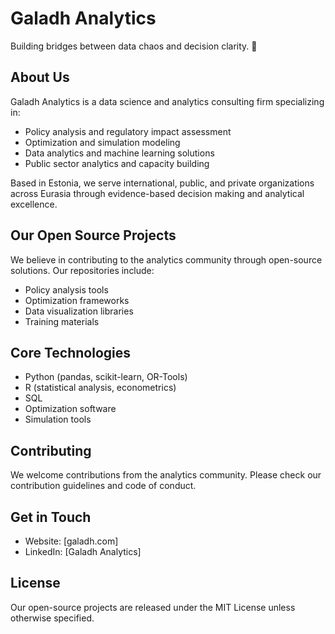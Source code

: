 # Galadh Analytics

Building bridges between data chaos and decision clarity. 🔮

## About Us

Galadh Analytics is a data science and analytics consulting firm specializing in:
- Policy analysis and regulatory impact assessment
- Optimization and simulation modeling
- Data analytics and machine learning solutions
- Public sector analytics and capacity building

Based in Estonia, we serve international, public, and private organizations across Eurasia through evidence-based decision making and analytical excellence.

## Our Open Source Projects

We believe in contributing to the analytics community through open-source solutions. Our repositories include:
- Policy analysis tools
- Optimization frameworks
- Data visualization libraries
- Training materials

## Core Technologies

- Python (pandas, scikit-learn, OR-Tools)
- R (statistical analysis, econometrics)
- SQL
- Optimization software
- Simulation tools

## Contributing

We welcome contributions from the analytics community. Please check our contribution guidelines and code of conduct.

## Get in Touch

- Website: [galadh.com]
- LinkedIn: [Galadh Analytics]

## License

Our open-source projects are released under the MIT License unless otherwise specified.
